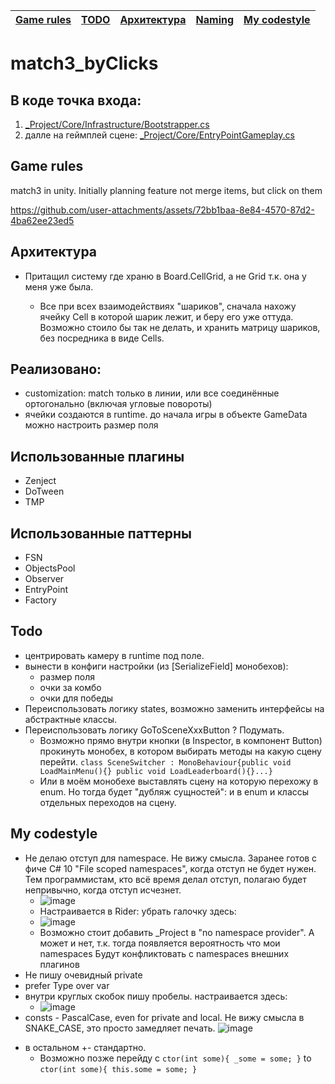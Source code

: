 | [Game rules](#Game-rules) | [TODO](#TODO) | [Архитектура](#Архитектура) |[Naming](#Naming) | [My codestyle](#My-codestyle) |
|---------------------------|---------------|-----------------------------|------------------|-------------------------------|

# match3_byClicks

## В коде точка входа: 
  1) [_Project/Core/Infrastructure/Bootstrapper.cs](https://github.com/gggittt/match3_byClicks/blob/main/Assets/_Project/Core/Infrastructure/Bootstrapper.cs)
  2) далле на геймплей сцене: [_Project/Core/EntryPointGameplay.cs](https://github.com/gggittt/match3_byClicks/blob/main/Assets/_Project/Core/EntryPointGameplay.cs)

## Game rules
match3 in unity. Initially planning feature not merge items, but click on them


https://github.com/user-attachments/assets/72bb1baa-8e84-4570-87d2-4ba62ee23ed5




## Архитектура
- Притащил систему где храню в Board.CellGrid<Cell>, а не Grid<Item> т.к. она у меня уже была. 
  - Все при всех взаимодействиях "шариков", сначала нахожу ячейку Cell в которой шарик лежит, и беру его уже оттуда. Возможно стоило бы так не делать, и хранить матрицу шариков, без посредника в виде Cells. 

## Реализовано:
- customization: match только в линии, или все соединённые ортогонально (включая угловые повороты)
- ячейки создаются в runtime. до начала игры в объекте GameData можно настроить размер поля

## Использованные плагины
- Zenject
- DoTween
- TMP

## Использованные паттерны
- FSN
- ObjectsPool
- Observer
- EntryPoint
- Factory

## Todo
- центрировать камеру в runtime под поле. 
- вынести в конфиги настройки (из [SerializeField] монобехов):
  - размер поля
  - очки за комбо
  - очки для победы
- Переиспользовать логику states, возможно заменить интерфейсы на абстрактные классы.
- Переиспользовать логику GoToSceneXxxButton ? Подумать.
  - Возможно прямо внутри кнопки (в Inspector, в компонент Button) прокинуть монобех, в котором выбирать методы на какую сцену перейти. ```class SceneSwitcher : MonoBehaviour{public void LoadMainMenu(){} public void LoadLeaderboard(){}...}```
  - Или в моём монобехе выставлять сцену на которую перехожу в enum. Но тогда будет "дубляж сущностей": и в enum и классы отдельных переходов на сцену. 

## My codestyle
- Не делаю отступ для namespace. Не вижу смысла. Заранее готов с фиче C# 10 "File scoped namespaces", когда отступ не будет нужен. Тем программистам, кто всё время делал отступ, полагаю будет непривычно, когда отступ исчезнет. 
  - ![image](https://github.com/user-attachments/assets/e503d46c-a8ec-4009-8409-00aec11e9a11)
  - Настраивается в Rider: убрать галочку здесь:
  - ![image](https://github.com/user-attachments/assets/23592106-de71-4c76-bc93-52338fa2f64d)
  - Возможно стоит добавить _Project в "no namespace provider". А может и нет, т.к. тогда появляется вероятность что мои namespaces Будут конфликтовать с namespaces внешних плагинов
- Не пишу очевидный private
- prefer Type over var
- внутри круглых скобок пишу пробелы. 
  настраивается здесь:
  - ![image](https://github.com/user-attachments/assets/f30c82c2-1481-474f-85e8-2c03fae9bd2c)
- consts - PascalCase, even for private and local. Не вижу смысла в SNAKE_CASE, это просто замедляет печать. ![image](https://github.com/user-attachments/assets/4da2d2ed-2648-4eae-aeed-97b34347e98c)
<!-- - [Inject] в поля, не только в Construct() -->

- в остальном +- стандартно.
  - Возможно позже перейду с ```ctor(int some){ _some = some; }``` to ```ctor(int some){ this.some = some; }```
 




